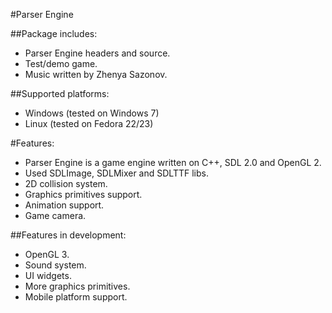 #Parser Engine

##Package includes:
- Parser Engine headers and source.
- Test/demo game.
- Music written by Zhenya Sazonov.

##Supported platforms:
- Windows (tested on Windows 7)
- Linux (tested on Fedora 22/23)

#Features:
- Parser Engine is a game engine written on C++, SDL 2.0 and OpenGL 2.
- Used SDLImage, SDLMixer and SDLTTF libs.
- 2D collision system.
- Graphics primitives support.
- Animation support.
- Game camera.

##Features in development:
- OpenGL 3.
- Sound system.
- UI widgets.
- More graphics primitives.
- Mobile platform support.